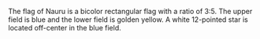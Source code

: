The flag of Nauru is a bicolor rectangular flag with a ratio of 3:5. The upper field is blue and the lower field is golden yellow. A white 12-pointed star is located off-center in the blue field.